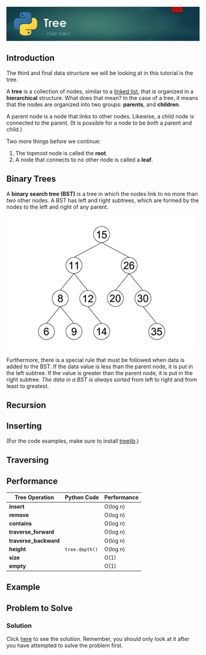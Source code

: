 ![Tree Banner Image](images/tree.jpg)

## Introduction

The third and final data structure we will be looking at in this tutorial is the tree.

A **tree** is a collection of nodes, similar to a [linked list](2-linked-list.md), that is organized in a **hierarchical** structure. What does that mean? In the case of a tree, it means that the nodes are organized into two groups: **parents**, and **children**.

A parent node is a node that links to other nodes. Likewise, a child node is connected to the parent. (It is possible for a node to be _both_ a parent and child.)

Two more things before we continue:

1. The topmost node is called the **root**.
1. A node that connects to no other node is called a **leaf**.

## Binary Trees

A **binary search tree (BST)** is a tree in which the nodes link to no more than _two_ other nodes. A BST has left and right subtrees, which are formed by the nodes to the left and right of any parent.

![Binary Tree](images/binary-tree.png)

Furthermore, there is a special rule that must be followed when data is added to the BST. If the data value is less than the parent node, it is put in the left subtree. If the value is greater than the parent node, it is put in the right subtree. _The data in a BST is always sorted_ from left to right and from least to greatest.

## Recursion

## Inserting

(For the code examples, make sure to install [treelib](https://treelib.readthedocs.io/en/latest/).)

## Traversing

## Performance

| Tree Operation | Python Code | Performance
| --- | --- | ---
| **insert** |  | O(log n)
| **remove** |  | O(log n)
| **contains** |  | O(log n)
| **traverse_forward** |  | O(log n)
| **traverse_backward** |  | O(log n)
| **height** | `tree.depth()` | O(log n)
| **size** |  | O(1)
| **empty** |  | O(1)

## Example

## Problem to Solve

### Solution

Click [here](code/3-problem-solution.py) to see the solution. Remember, you should only look at it after you have attempted to solve the problem first.